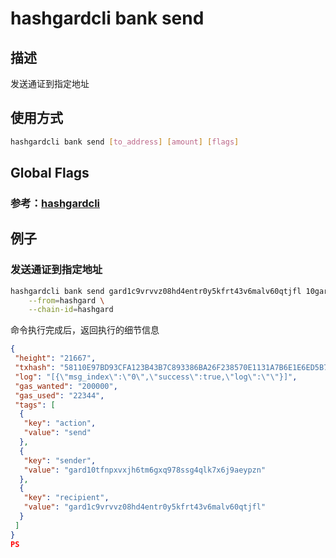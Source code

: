 # hashgardcli bank send

## 描述

发送通证到指定地址 

## 使用方式

```bash
hashgardcli bank send [to_address] [amount] [flags]
```
## Global Flags

 ### 参考：[hashgardcli](../README.md)

## 例子

### 发送通证到指定地址 

```bash
hashgardcli bank send gard1c9vrvvz08hd4entr0y5kfrt43v6malv60qtjfl 10gard \
    --from=hashgard \
    --chain-id=hashgard 
```

命令执行完成后，返回执行的细节信息

```json
{
 "height": "21667",
 "txhash": "58110E97BD93CFA123B43B7C893386BA26F238570E1131A7B6E1E6ED5B7DA605",
 "log": "[{\"msg_index\":\"0\",\"success\":true,\"log\":\"\"}]",
 "gas_wanted": "200000",
 "gas_used": "22344",
 "tags": [
  {
   "key": "action",
   "value": "send"
  },
  {
   "key": "sender",
   "value": "gard10tfnpxvxjh6tm6gxq978ssg4qlk7x6j9aeypzn"
  },
  {
   "key": "recipient",
   "value": "gard1c9vrvvz08hd4entr0y5kfrt43v6malv60qtjfl"
  }
 ]
}
PS

```


